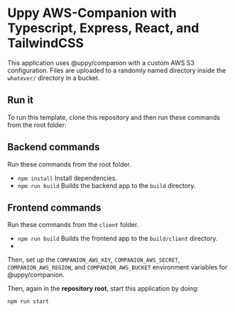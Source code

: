 # Uppy AWS-Companion with Typescript, Express, React, and TailwindCSS

This application uses @uppy/companion with a custom AWS S3 configuration.
Files are uploaded to a randomly named directory inside the `whatever/` directory in a bucket.

## Run it

To run this template, clone this repository and then run these commands from the root folder:

## Backend commands
Run these commands from the root folder.

- `npm install` Install dependencies.
- `npm run build` Builds the backend app to the `build` directory.

## Frontend commands
Run these commands from the `client` folder.

- `npm run build` Builds the frontend app to the `build/client` directory.
-

Then, set up the `COMPANION_AWS_KEY`, `COMPANION_AWS_SECRET`, `COMPANION_AWS_REGION`, and `COMPANION_AWS_BUCKET` environment variables for @uppy/companion.

Then, again in the **repository root**, start this application by doing:

```bash
npm run start
```





